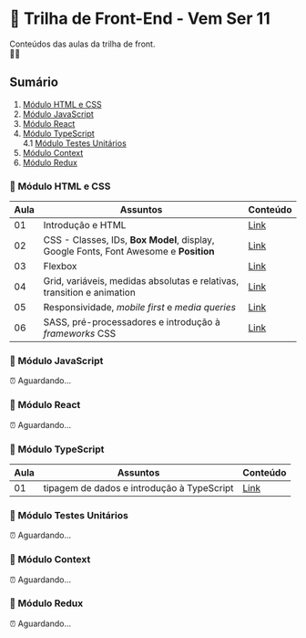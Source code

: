 # 🚀 Trilha de Front-End - Vem Ser 11

Conteúdos das aulas da trilha de front.  
💙💜

## Sumário

1. [Módulo HTML e CSS](https://github.com/vemser/front-11-edicao#-m%C3%B3dulo-html-e-css)
2. [Módulo JavaScript](https://github.com/vemser/front-11-edicao#-m%C3%B3dulo-javascript)
3. [Módulo React](https://github.com/vemser/front-11-edicao#-m%C3%B3dulo-react)
4. [Módulo TypeScript](https://github.com/vemser/front-11-edicao#-m%C3%B3dulo-typescript)  
   4.1 [Módulo Testes Unitários](https://github.com/vemser/front-11-edicao#-m%C3%B3dulo-testes-unit%C3%A1rios)
5. [Módulo Context](https://github.com/vemser/front-11-edicao#-m%C3%B3dulo-context)
6. [Módulo Redux](https://github.com/vemser/front-11-edicao#-m%C3%B3dulo-redux)

### 📂 Módulo HTML e CSS

| Aula | Assuntos                                                                              | Conteúdo                                                                        |
| ---- | ------------------------------------------------------------------------------------- | ------------------------------------------------------------------------------- |
| 01   | Introdução e HTML                                                                     | [Link](https://github.com/vemser/front-11-edicao/tree/main/1-html-e-css/aula01) |
| 02   | CSS - Classes, IDs, **Box Model**, display, Google Fonts, Font Awesome e **Position** | [Link](https://github.com/vemser/front-11-edicao/tree/main/1-html-e-css/aula02) |
| 03   | Flexbox                                                                               | [Link](https://github.com/vemser/front-11-edicao/tree/main/1-html-e-css/aula03) |
| 04   | Grid, variáveis, medidas absolutas e relativas, transition e animation                | [Link](https://github.com/vemser/front-11-edicao/tree/main/1-html-e-css/aula04) |
| 05   | Responsividade, _mobile first_ e _media queries_                                      | [Link](https://github.com/vemser/front-11-edicao/tree/main/1-html-e-css/aula05) |
| 06   | SASS, pré-processadores e introdução à _frameworks_ CSS                               | [Link](https://github.com/vemser/front-11-edicao/tree/main/1-html-e-css/aula06) |

### 📂 Módulo JavaScript

⏰ Aguardando...

### 📂 Módulo React

⏰ Aguardando...

### 📂 Módulo TypeScript

| Aula | Assuntos                                   | Conteúdo                                                                          |
| ---- | ------------------------------------------ | --------------------------------------------------------------------------------- |
| 01   | tipagem de dados e introdução à TypeScript | [Link](https://github.com/vemser/front-11-edicao/tree/main/4-1-typescript/aula01) |

### 📂 Módulo Testes Unitários

⏰ Aguardando...

### 📂 Módulo Context

⏰ Aguardando...

### 📂 Módulo Redux

⏰ Aguardando...
